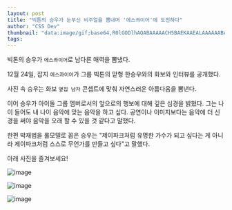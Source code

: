 ```yaml
---
layout: post
title: "빅톤의 승우가 눈부신 비주얼을 뽐내며 '에스콰이어'에 도전하다"
author: "CSS Dev"
thumbnail: "data:image/gif;base64,R0lGODlhAQABAAAAACH5BAEKAAEALAAAAAABAAEAAAICTAEAOw=="
tags: 
---
```



빅톤의 승우가 `에스콰이어`로 남다른 매력을 뽐냈다.

12월 24일, 잡지 `에스콰이어`가 그룹 빅톤의 맏형 한승우와의 화보와 인터뷰를 공개했다.

사진 속 승우는 화보 `옆집 남자` 콘셉트에 맞춰 자연스러운 아름다움을 뽐낸다.

이어 승우가 아이돌 그룹 멤버로서의 앞으로의 행보에 대해 깊은 심경을 밝혔다. 그는 나이 들어도 내 나이 음악에 맞는 음악을 하고 싶다. 공연이나 이미지보다는 음악에 더 신경을 써야 음악을 오래 할 수 있을 것 같다고 말했다.

한편 박재범을 롤모델로 꼽은 승우는 "제이파크처럼 유명한 가수가 되고 싶다는 게 아니라 제이파크처럼 스스로 무언가를 만들고 싶다"고 말했다.

아래 사진을 즐겨보세요!

![image](https://kpopchingu.com/wp-content/uploads/2020/12/64-1.png)

![image](https://kpopchingu.com/wp-content/uploads/2020/12/65-1.png)

![image](https://kpopchingu.com/wp-content/uploads/2020/12/66.png)